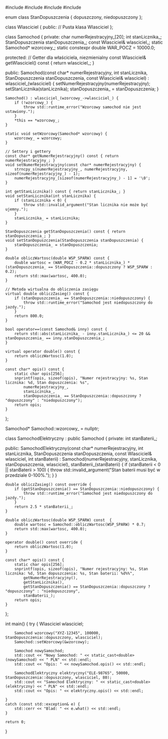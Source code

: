 #include <iostream>
#include <stdexcept>
#include <cstring>
#include <cmath>

enum class StanDopuszczenia { dopuszczony, niedopuszczony };

class Wlasciciel {
public:
    // Pusta klasa Wlasciciel
};

class Samochod {
private:
    char numerRejestracyjny_[20];
    int stanLicznika_;
    StanDopuszczenia stanDopuszczenia_;
    const Wlasciciel& wlasciciel_;
    static Samochod* wzorcowy_;
    static constexpr double WAR_POCZ = 10000.0;

protected:
    // Getter dla właściciela, niezmienialny
    const Wlasciciel& getWlasciciel() const { return wlasciciel_; }

public:
    Samochod(const char* numerRejestracyjny, int stanLicznika, StanDopuszczenia stanDopuszczenia, const Wlasciciel& wlasciciel)
        : wlasciciel_(wlasciciel) {
        setNumerRejestracyjny(numerRejestracyjny);
        setStanLicznika(stanLicznika);
        stanDopuszczenia_ = stanDopuszczenia;
    }

    Samochod() : wlasciciel_(wzorcowy_->wlasciciel_) {
        if (!wzorcowy_) {
            throw std::runtime_error("Wzorcowy samochod nie jest ustawiony.");
        }
        *this == *wzorcowy_;
    }

    static void setWzorcowy(Samochod* wzorcowy) {
        wzorcowy_ = wzorcowy;
    }

    // Settery i gettery
    const char* getNumerRejestracyjny() const { return numerRejestracyjny_; }
    void setNumerRejestracyjny(const char* numerRejestracyjny) {
        strncpy_s(numerRejestracyjny_, numerRejestracyjny, sizeof(numerRejestracyjny_) - 1);
        numerRejestracyjny_[sizeof(numerRejestracyjny_) - 1] = '\0';
    }

    int getStanLicznika() const { return stanLicznika_; }
    void setStanLicznika(int stanLicznika) {
        if (stanLicznika < 0) {
            throw std::invalid_argument("Stan licznika nie może być ujemny.");
        }
        stanLicznika_ = stanLicznika;
    }

    StanDopuszczenia getStanDopuszczenia() const { return stanDopuszczenia_; }
    void setStanDopuszczenia(StanDopuszczenia stanDopuszczenia) {
        stanDopuszczenia_ = stanDopuszczenia;
    }

    double obliczWartosc(double WSP_SPARW) const {
        double wartosc = (WAR_POCZ - 0.2 * stanLicznika_) * (stanDopuszczenia_ == StanDopuszczenia::dopuszczony ? WSP_SPARW : 0.2);
        return std::max(wartosc, 400.0);
    }

    // Metoda wirtualna do obliczenia zasięgu
    virtual double obliczZasieg() const {
        if (stanDopuszczenia_ == StanDopuszczenia::niedopuszczony) {
            throw std::runtime_error("Samochod jest niedopuszczony do jazdy.");
        }
        return 800.0;
    }

    bool operator==(const Samochod& inny) const {
        return std::abs(stanLicznika_ - inny.stanLicznika_) <= 20 && stanDopuszczenia_ == inny.stanDopuszczenia_;
    }

    virtual operator double() const {
        return obliczWartosc(1.0);
    }

    const char* opis() const {
        static char opis[256];
        snprintf(opis, sizeof(opis), "Numer rejestracyjny: %s, Stan licznika: %d, Stan dopuszczenia: %s",
            numerRejestracyjny_,
            stanLicznika_,
            stanDopuszczenia_ == StanDopuszczenia::dopuszczony ? "dopuszczony" : "niedopuszczony");
        return opis;
    }
};

Samochod* Samochod::wzorcowy_ = nullptr;

class SamochodElektryczny : public Samochod {
private:
    int stanBaterii_;

public:
    SamochodElektryczny(const char* numerRejestracyjny, int stanLicznika, StanDopuszczenia stanDopuszczenia, const Wlasciciel& wlasciciel, int stanBaterii)
        : Samochod(numerRejestracyjny, stanLicznika, stanDopuszczenia, wlasciciel), stanBaterii_(stanBaterii) {
        if (stanBaterii < 0 || stanBaterii > 100) {
            throw std::invalid_argument("Stan baterii musi być w przedziale 0-100%.");
        }
    }

    double obliczZasieg() const override {
        if (getStanDopuszczenia() == StanDopuszczenia::niedopuszczony) {
            throw std::runtime_error("Samochod jest niedopuszczony do jazdy.");
        }
        return 2.5 * stanBaterii_;
    }

    double obliczWartosc(double WSP_SPARW) const  {
        double wartosc = Samochod::obliczWartosc(WSP_SPARW) * 0.7;
        return std::max(wartosc, 400.0);
    }

    operator double() const override {
        return obliczWartosc(1.0);
    }

    const char* opis() const {
        static char opis[256];
        snprintf(opis, sizeof(opis), "Numer rejestracyjny: %s, Stan licznika: %d, Stan dopuszczenia: %s, Stan baterii: %d%%",
            getNumerRejestracyjny(),
            getStanLicznika(),
            getStanDopuszczenia() == StanDopuszczenia::dopuszczony ? "dopuszczony" : "niedopuszczony",
            stanBaterii_);
        return opis;
    }
};

int main() {
    try {
        Wlasciciel wlasciciel;

        Samochod wzorcowy("XYZ-12345", 100000, StanDopuszczenia::dopuszczony, wlasciciel);
        Samochod::setWzorcowy(&wzorcowy);

        Samochod nowySamochod;
        std::cout << "Nowy Samochod: " << static_cast<double>(nowySamochod) << " PLN" << std::endl;
        std::cout << "Opis: " << nowySamochod.opis() << std::endl;

        SamochodElektryczny elektryczny("ELE-98765", 50000, StanDopuszczenia::dopuszczony, wlasciciel, 80);
        std::cout << "Samochod Elektryczny: " << static_cast<double>(elektryczny) << " PLN" << std::endl;
        std::cout << "Opis: " << elektryczny.opis() << std::endl;

    }
    catch (const std::exception& e) {
        std::cerr << "Blad: " << e.what() << std::endl;
    }

    return 0;
}
